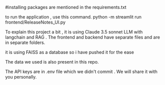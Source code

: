 #installing packages are mentioned in the requirements.txt 

to run the application , use this command. 
python -m streamlit run frontend/ReleaseNotes_UI.py  


To explain this project a bit , it is using Claude 3.5 sonnet LLM with langchain and RAG . The frontend and backend have separate files and are in separate folders.

it is using FAISS as a database so i have pushed it for the ease 

The data we used is also present in this repo.

The API keys are in .env file which we didn't commit . We will share it with you personally.
